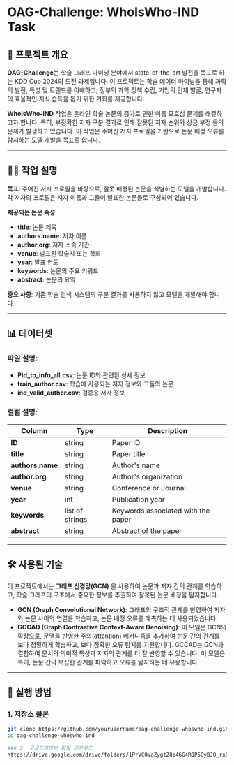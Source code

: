 # OAG-Challenge: WhoIsWho-IND Task

## 📌 프로젝트 개요
**OAG-Challenge**는 학술 그래프 마이닝 분야에서 state-of-the-art 발전을 목표로 하는 KDD Cup 2024의 도전 과제입니다. 이 프로젝트는 학술 데이터 마이닝을 통해 과학의 발전, 특성 및 트렌드를 이해하고, 정부의 과학 정책 수립, 기업의 인재 발굴, 연구자의 효율적인 지식 습득을 돕기 위한 기회를 제공합니다.

**WhoIsWho-IND** 작업은 온라인 학술 논문의 증가로 인한 이름 모호성 문제를 해결하고자 합니다. 특히, 부정확한 저자 구분 결과로 인해 잘못된 저자 순위와 상금 부정 등의 문제가 발생하고 있습니다. 이 작업은 주어진 저자 프로필을 기반으로 논문 배정 오류를 탐지하는 모델 개발을 목표로 합니다.

---

## 🧑‍💼 작업 설명
**목표**: 주어진 저자 프로필을 바탕으로, 잘못 배정된 논문을 식별하는 모델을 개발합니다. 각 저자의 프로필은 저자 이름과 그들이 발표한 논문들로 구성되어 있습니다.

**제공되는 논문 속성**:
- **title**: 논문 제목
- **authors.name**: 저자 이름
- **author.org**: 저자 소속 기관
- **venue**: 발표된 학술지 또는 학회
- **year**: 발표 연도
- **keywords**: 논문의 주요 키워드
- **abstract**: 논문의 요약

**중요 사항**: 기존 학술 검색 시스템의 구분 결과를 사용하지 않고 모델을 개발해야 합니다.

---

## 📊 데이터셋

### 파일 설명:
- **Pid_to_info_all.csv**: 논문 ID와 관련된 상세 정보
- **train_author.csv**: 학습에 사용되는 저자 정보와 그들의 논문
- **ind_valid_author.csv**: 검증용 저자 정보

### 컬럼 설명:
| Column              | Type      | Description                              |
|---------------------|-----------|------------------------------------------|
| **ID**              | string    | Paper ID                                 |
| **title**           | string    | Paper title                              |
| **authors.name**    | string    | Author's name                            |
| **author.org**      | string    | Author's organization                    |
| **venue**           | string    | Conference or Journal                    |
| **year**            | int       | Publication year                         |
| **keywords**        | list of strings | Keywords associated with the paper       |
| **abstract**        | string    | Abstract of the paper                    |

---

## 🛠️ 사용된 기술

이 프로젝트에서는 **그래프 신경망(GCN)** 을 사용하여 논문과 저자 간의 관계를 학습하고, 학술 그래프의 구조에서 중요한 정보를 추출하여 잘못된 논문 배정을 탐지합니다.

- **GCN (Graph Convolutional Network)**: 그래프의 구조적 관계를 반영하여 저자와 논문 사이의 연결을 학습하고, 논문 배정 오류를 예측하는 데 사용되었습니다.
- **GCCAD (Graph Contrastive Context-Aware Denoising)**: 이 모델은 GCN의 확장으로, 문맥을 반영한 주의(attention) 메커니즘을 추가하여 논문 간의 관계를 보다 정밀하게 학습하고, 보다 정확한 오류 탐지를 지원합니다. GCCAD는 GCN과 결합하여 문서의 의미적 특성과 저자의 관계를 더 잘 반영할 수 있습니다. 이 모델은 특히, 논문 간의 복잡한 관계를 파악하고 오류를 탐지하는 데 유용합니다.

---

## 🚀 실행 방법

### 1. 저장소 클론
```bash
git clone https://github.com/yourusername/oag-challenge-whoswho-ind.git
cd oag-challenge-whoswho-ind

### 2. 구글드라이브 파일 다운로드
https://drive.google.com/drive/folders/1PrVC0VaZygtZ8p46G4RQP5CyBJO_rxE-?usp=drive_link
